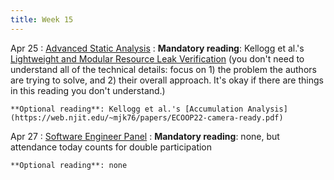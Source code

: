 ```yaml
---
title: Week 15
---
```


Apr 25
: [Advanced Static Analysis](#)
  : **Mandatory reading**: Kellogg et al.'s [Lightweight and Modular Resource Leak Verification](https://web.njit.edu/~mjk76/papers/esec-fse-2021-camera-ready-updated.pdf) (you don't need to understand all of the technical details: focus on 1) the problem the authors are trying to solve, and 2) their overall approach. It's okay if there are things in this reading you don't understand.)

    **Optional reading**: Kellogg et al.'s [Accumulation Analysis](https://web.njit.edu/~mjk76/papers/ECOOP22-camera-ready.pdf)


Apr 27
: [Software Engineer Panel](#)
  : **Mandatory reading**: none, but attendance today counts for double participation

    **Optional reading**: none

